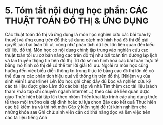 # 5. Tóm tắt nội dung học phần: CÁC THUẬT TOÁN ĐỒ THỊ & ỨNG DỤNG
Các thuật toán đồ thị và ứng dụng là môn học nghiên cứu các bài toán lý thuyết và ứng dụng trên đồ thị; sử dụng cách mô hình hoá đồ thị để giải quyết các bài toán tối ưu cũng như phân tích dữ liệu lớn liên quan đến kiểu dữ liệu đồ thị. Môn học có nội dung chính tập trung vào nghiên cứu các thuật toán tối ưu cơ bản nâng cao trên đồ thị như bài toán tìm đường lập lịch và lan truyền thông tin trên đồ thị. Từ đó sẽ mô hình hoá các bài toán thực tế bằng mô hình đồ thị để có thể tìm lời giải tối ưu. Ngoài ra môn học cũng hướng đến việc biểu diễn thông tin trong thực tế bằng các đồ thị lớn để có thể đưa ra các phân tích hiệu quả về thông tin trên đồ thị. [Nhiệm vụ của sinh viên]{.underline} Lên lớp học ghi chép đầy đủ Đọc và nghiên cứu kỹ các tài liệu được giao Làm đủ các bài tập về nhà Tìm thêm các tài liệu (sách tham khảo tạp chí chuyên ngành Internet ...) theo chủ đề liên quan được giao Thực hiện bài tập lớn theo nhóm Triển khai lập trình các ứng dụng thực tế theo môi trường giả chỉ định hoặc tự lựa chọn Báo cáo kết quả Thực hiện các bài kiểm tra và thi hết môn Góp ý kiến nghị để rút kinh nghiệm cho những khóa sau Ghi chú: sinh viên cần có khả năng đọc và làm việc trên các tài liệu tiếng Anh
